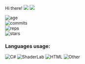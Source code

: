  Hi there!
<img src="https://visitor-badge.glitch.me/badge?page_id=REgorion.visitor-badge&color=5194f0" /> <img src="https://img.shields.io/github/followers/REgorion?style=social" />

![age](https://img.shields.io/static/v1?style=for-the-badge&label=Account%20age%3A&color=555&labelColor=%23ffd33d&message=5%20years)<br/>
![commits](https://img.shields.io/static/v1?style=for-the-badge&label=Сommits%3A&color=555&labelColor=%230366d6&message=393)<br/>
![reps](https://img.shields.io/static/v1?style=for-the-badge&label=Repos%3A&color=555&labelColor=%236a737d&message=16)<br/>
![stars](https://img.shields.io/static/v1?style=for-the-badge&label=Stars%3A&color=555&labelColor=%23fff5b1&message=1%20recived)<br/>


### Languages usage:
![C#](https://img.shields.io/static/v1?style=flat&label=C%23&color=555&labelColor=%23178600&message=70.9%25)
![ShaderLab](https://img.shields.io/static/v1?style=flat&label=ShaderLab&color=555&labelColor=%23222c37&message=14.3%25)
![HTML](https://img.shields.io/static/v1?style=flat&label=HTML&color=555&labelColor=%23e34c26&message=6%25)
![Other](https://img.shields.io/static/v1?style=flat&label=Other&color=555&labelColor=%23ededed&message=8.5%25)
